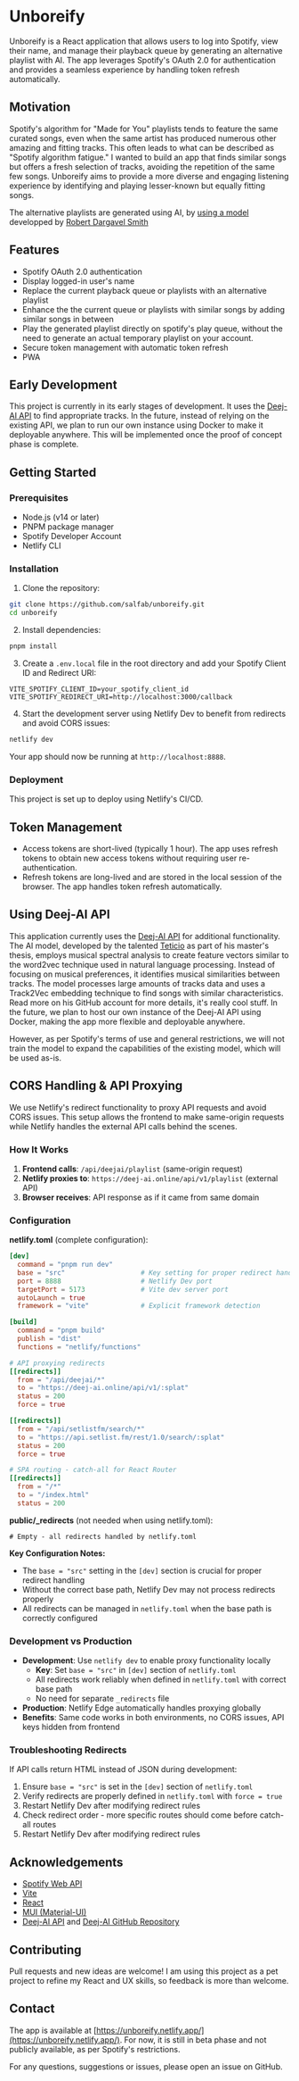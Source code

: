 
# Unboreify

Unboreify is a React application that allows users to log into Spotify, view their name, and manage their playback queue by generating an alternative playlist with AI. The app leverages Spotify's OAuth 2.0 for authentication and provides a seamless experience by handling token refresh automatically. 

## Motivation

Spotify's algorithm for "Made for You" playlists tends to feature the same curated songs, even when the same artist has produced numerous other amazing and fitting tracks. This often leads to what can be described as "Spotify algorithm fatigue." I wanted to build an app that finds similar songs but offers a fresh selection of tracks, avoiding the repetition of the same few songs. Unboreify aims to provide a more diverse and engaging listening experience by identifying and playing lesser-known but equally fitting songs.

The alternative playlists are generated using AI, by [using a model ](https://github.com/teticio/Deej-AI) developped by [Robert Dargavel Smith](https://github.com/teticio)

## Features

- Spotify OAuth 2.0 authentication
- Display logged-in user's name
- Replace the current playback queue or playlists with an alternative playlist
- Enhance the the current queue or playlists with similar songs by adding similar songs in between
- Play the generated playlist directly on spotify's play queue, without the need to generate an actual temporary playlist on your account.
- Secure token management with automatic token refresh
- PWA

## Early Development

This project is currently in its early stages of development. It uses the [Deej-AI API](https://deej-ai.online/) to find appropriate tracks. In the future, instead of relying on the existing API, we plan to run our own instance using Docker to make it deployable anywhere. This will be implemented once the proof of concept phase is complete.

## Getting Started

### Prerequisites

- Node.js (v14 or later)
- PNPM package manager
- Spotify Developer Account
- Netlify CLI

### Installation

1. Clone the repository:

```bash
git clone https://github.com/salfab/unboreify.git
cd unboreify
```

2. Install dependencies:

```bash
pnpm install
```

3. Create a `.env.local` file in the root directory and add your Spotify Client ID and Redirect URI:

```plaintext
VITE_SPOTIFY_CLIENT_ID=your_spotify_client_id
VITE_SPOTIFY_REDIRECT_URI=http://localhost:3000/callback
```

4. Start the development server using Netlify Dev to benefit from redirects and avoid CORS issues:

```bash
netlify dev
```

Your app should now be running at `http://localhost:8888`.

### Deployment

This project is set up to deploy using Netlify's CI/CD.

## Token Management

- Access tokens are short-lived (typically 1 hour). The app uses refresh tokens to obtain new access tokens without requiring user re-authentication.
- Refresh tokens are long-lived and are stored in the local session of the browser. The app handles token refresh automatically.

## Using Deej-AI API

This application currently uses the [Deej-AI API](https://deej-ai.online/) for additional functionality. The AI model, developed by the talented [Teticio](https://github.com/teticio) as part of his master's thesis, employs musical spectral analysis to create feature vectors similar to the word2vec technique used in natural language processing. Instead of focusing on musical preferences, it identifies musical similarities between tracks. The model processes large amounts of tracks data and uses a Track2Vec embedding technique to find songs with similar characteristics. Read more on his GitHub account for more details, it's really cool stuff. In the future, we plan to host our own instance of the Deej-AI API using Docker, making the app more flexible and deployable anywhere.

However, as per Spotify's terms of use and general restrictions, we will not train the model to expand the capabilities of the existing model, which will be used as-is. 


## CORS Handling & API Proxying

We use Netlify's redirect functionality to proxy API requests and avoid CORS issues. This setup allows the frontend to make same-origin requests while Netlify handles the external API calls behind the scenes.

### How It Works

1. **Frontend calls**: `/api/deejai/playlist` (same-origin request)
2. **Netlify proxies to**: `https://deej-ai.online/api/v1/playlist` (external API)
3. **Browser receives**: API response as if it came from same domain

### Configuration

**netlify.toml** (complete configuration):

```toml
[dev]
  command = "pnpm run dev"
  base = "src"                   # Key setting for proper redirect handling
  port = 8888                    # Netlify Dev port
  targetPort = 5173              # Vite dev server port
  autoLaunch = true
  framework = "vite"             # Explicit framework detection

[build]
  command = "pnpm build"
  publish = "dist"
  functions = "netlify/functions"

# API proxying redirects
[[redirects]]
  from = "/api/deejai/*"
  to = "https://deej-ai.online/api/v1/:splat"
  status = 200
  force = true

[[redirects]]
  from = "/api/setlistfm/search/*"
  to = "https://api.setlist.fm/rest/1.0/search/:splat"
  status = 200
  force = true

# SPA routing - catch-all for React Router
[[redirects]]
  from = "/*"
  to = "/index.html"
  status = 200
```

**public/_redirects** (not needed when using netlify.toml):

```plaintext
# Empty - all redirects handled by netlify.toml
```

**Key Configuration Notes:**

- The `base = "src"` setting in the `[dev]` section is crucial for proper redirect handling
- Without the correct base path, Netlify Dev may not process redirects properly
- All redirects can be managed in `netlify.toml` when the base path is correctly configured

### Development vs Production

- **Development**: Use `netlify dev` to enable proxy functionality locally
  - **Key**: Set `base = "src"` in `[dev]` section of `netlify.toml`
  - All redirects work reliably when defined in `netlify.toml` with correct base path
  - No need for separate `_redirects` file
- **Production**: Netlify Edge automatically handles proxying globally
- **Benefits**: Same code works in both environments, no CORS issues, API keys hidden from frontend

### Troubleshooting Redirects

If API calls return HTML instead of JSON during development:

1. Ensure `base = "src"` is set in the `[dev]` section of `netlify.toml`
2. Verify redirects are properly defined in `netlify.toml` with `force = true`
3. Restart Netlify Dev after modifying redirect rules
4. Check redirect order - more specific routes should come before catch-all routes
4. Restart Netlify Dev after modifying redirect rules

## Acknowledgements

- [Spotify Web API](https://developer.spotify.com/documentation/web-api/)
- [Vite](https://vitejs.dev/)
- [React](https://reactjs.org/)
- [MUI (Material-UI)](https://mui.com/)
- [Deej-AI API](https://deej-ai.online/) and [Deej-AI GitHub Repository](https://github.com/teticio/Deej-AI)

## Contributing

Pull requests and new ideas are welcome! I am using this project as a pet project to refine my React and UX skills, so feedback is more than welcome.

## Contact

The app is available at [https://unboreify.netlify.app/](https://unboreify.netlify.app/). For now, it is still in beta phase and not publicly available, as per Spotify's restrictions.

For any questions, suggestions or issues, please open an issue on GitHub.
